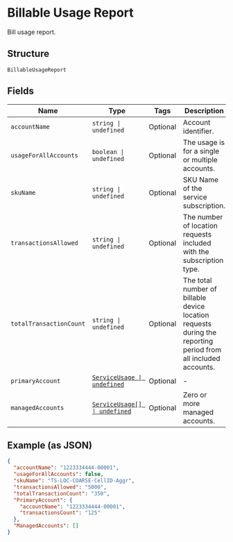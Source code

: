 
# Billable Usage Report

Bill usage report.

## Structure

`BillableUsageReport`

## Fields

| Name | Type | Tags | Description |
|  --- | --- | --- | --- |
| `accountName` | `string \| undefined` | Optional | Account identifier. |
| `usageForAllAccounts` | `boolean \| undefined` | Optional | The usage is for a single or multiple accounts. |
| `skuName` | `string \| undefined` | Optional | SKU Name of the service subscription. |
| `transactionsAllowed` | `string \| undefined` | Optional | The number of location requests included with the subscription type. |
| `totalTransactionCount` | `string \| undefined` | Optional | The total number of billable device location requests during the reporting period from all included accounts. |
| `primaryAccount` | [`ServiceUsage \| undefined`](../../doc/models/service-usage.md) | Optional | - |
| `managedAccounts` | [`ServiceUsage[] \| undefined`](../../doc/models/service-usage.md) | Optional | Zero or more managed accounts. |

## Example (as JSON)

```json
{
  "accountName": "1223334444-00001",
  "usageForAllAccounts": false,
  "skuName": "TS-LOC-COARSE-CellID-Aggr",
  "transactionsAllowed": "5000",
  "totalTransactionCount": "350",
  "PrimaryAccount": {
    "accountName": "1223334444-00001",
    "transactionsCount": "125"
  },
  "ManagedAccounts": []
}
```

